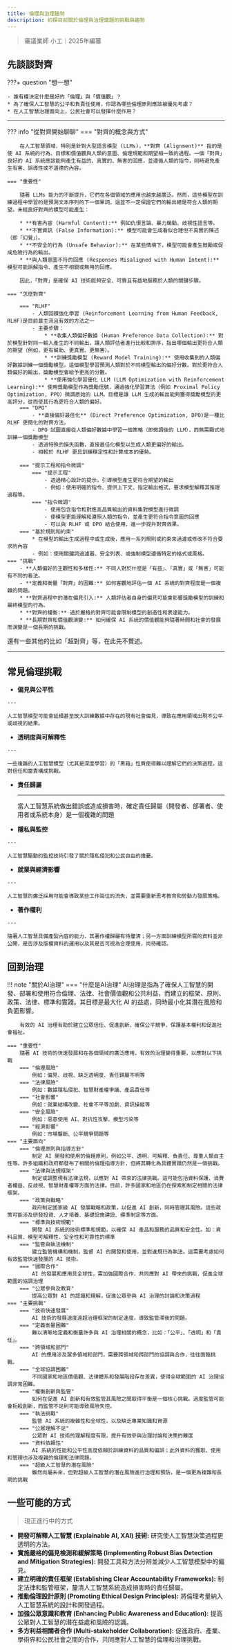 ```yaml
---
title: 倫理與治理趨勢
description: 初探目前關於倫理與治理議題的挑戰與趨勢
---
```


> 審議業師 小工｜2025年編纂

## 先談談對齊

???+ question "想一想"

	- 誰有權決定什麼是好的「倫理」與「價值觀」？
	* 為了確保人工智慧的公平和負責任使用，你認為哪些倫理原則應該被優先考慮？
	* 在人工智慧治理面向上，公民社會可以發揮什麼作用？



---

??? info "從對齊開始聊聊"
	=== "對齊的概念與方式"

		在人工智慧領域，特別是針對大型語言模型 (LLMs)，**對齊 (Alignment)** 指的是使 AI 系統的行為、目標和價值觀與人類的意圖、倫理規範和期望相一致的過程。一個「對齊」良好的 AI 系統應該能夠產生有益的、真實的、無害的回應，並遵循人類的指令，同時避免產生有害、誤導性或不道德的內容。

	=== "重要性"

		隨著 LLMs 能力的不斷提升，它們在各個領域的應用也越來越廣泛。然而，這些模型在訓練過程中學習的是預測文本序列的下一個單詞，這並不一定保證它們的輸出總是符合人類的期望。未經良好對齊的模型可能產生：

		* **有害內容 (Harmful Content):** 例如仇恨言論、暴力煽動、歧視性語言等。
		* **不實資訊 (False Information):** 模型可能會生成看似合理但不真實的陳述（即「幻覺」）。
		* **不安全的行為 (Unsafe Behavior):** 在某些情境下，模型可能會產生鼓勵或促成危險行為的輸出。
		* **與人類意圖不符的回應 (Responses Misaligned with Human Intent):** 模型可能誤解指令、產生不相關或無用的回應。

		因此，「對齊」是確保 AI 技術能夠安全、可靠且有益地服務於人類的關鍵步驟。

	=== "怎麼對齊"

		=== "RLHF"
			- 人類回饋強化學習 (Reinforcement Learning from Human Feedback, RLHF)是目前最主流且有效的方法之一
			- 主要步驟：
	    		* **收集人類偏好數據 (Human Preference Data Collection):** 對於模型針對同一輸入產生的不同輸出，讓人類評估者進行比較和排序，指出哪個輸出更符合人類的期望（例如，更有幫助、更真實、更無害）。
	    		* **訓練獎勵模型 (Reward Model Training):** 使用收集到的人類偏好數據訓練一個獎勵模型。這個模型學習預測人類對於不同模型輸出的偏好分數。對於更符合人類偏好的輸出，獎勵模型會給予更高的分數。
	    		* **使用強化學習優化 LLM (LLM Optimization with Reinforcement Learning):** 使用獎勵模型作為獎勵信號，通過強化學習算法（例如 Proximal Policy Optimization, PPO）微調原始的 LLM。目標是讓 LLM 生成的輸出能夠獲得獎勵模型的更高評分，從而使其行為更符合人類的偏好。
		=== "DPO"
			- **直接偏好最佳化** (Direct Preference Optimization, DPO)是一種比 RLHF 更簡化的對齊方法。
			- DPO 試圖直接從人類偏好數據中學習一個策略（即微調後的 LLM），而無需顯式地訓練一個獎勵模型
			- 透過特殊的損失函數，直接最佳化模型以生成人類更偏好的輸出。
			- 相較於 RLHF 更具訓練穩定性和計算成本的優勢。

		=== "提示工程和指令微調"
			=== "提示工程"
	    		- 透過精心設計的提示，引導模型產生更符合期望的輸出
	    		- 例如：使用明確的指令、提供上下文、指定輸出格式、要求模型解釋其推理過程等。
			=== "指令微調"
				- 使用包含指令和對應高品質輸出的資料集對模型進行微調
				- 使模型更能理解和遵照人類的指令，並產生更符合指令意圖的回應
				- 可以與 RLHF 或 DPO 結合使用，進一步提升對齊效果。
		=== "基於規則和約束"
	    	* 在模型的輸出生成過程中或生成後，應用一系列規則或約束來過濾或修改不符合要求的內容
	    	- 例如：使用關鍵詞過濾器、安全列表、或強制模型遵循特定的格式或風格。
	=== "挑戰"
		- **人類偏好的主觀性和多樣性:** 不同人對於什麼是「有益」、「真實」或「無害」可能有不同的看法。
		- **定義和衡量「對齊」的困難:** 如何客觀地評估一個 AI 系統的對齊程度是一個複雜的問題。
		* **對齊過程中的潛在偏見引入:** 人類評估者自身的偏見可能會影響獎勵模型的訓練和最終模型的行為。
		* **對齊的權衡:** 過於嚴格的對齊可能會限制模型的創造性和表達能力。
		* **長期對齊和價值觀演變:** 如何確保 AI 系統的價值觀能夠隨著時間和社會的發展而演變是一個長期的挑戰。

還有一些其他的比如「超對齊」等，在此先不贅述。

---

## 常見倫理挑戰

<div class="grid cards" markdown>

-    __偏見與公平性__

    ---

    人工智慧模型可能會延續甚至放大訓練數據中存在的現有社會偏見，導致在應用領域出現不公平或歧視的結果。


-    __透明度與可解釋性__

    ---

    一些複雜的人工智慧模型（尤其是深度學習）的「黑箱」性質使得難以理解它們的決策過程，這對信任和當責構成挑戰。

-   __責任歸屬__

    ---

    當人工智慧系統做出錯誤或造成損害時，確定責任歸屬（開發者、部署者、使用者或系統本身）是一個複雜的問題


-    __隱私與監控__

    ---

    人工智慧驅動的監控技術引發了關於隱私侵犯和公民自由的擔憂。

-    __就業與經濟影響__

    ---

    人工智慧的廣泛採用可能會導致某些工作崗位的流失，並需要重新思考教育和勞動力發展策略。

-    __著作權利__

    ---

    隨著人工智慧具備產製內容的能力，其著作權歸屬有待釐清；另一方面訓練模型所需的資料並非公開，是否涉及版權資料的運用以及其是否可視為合理使用，尚待確認。



</div>

## 回到治理

!!! note "關於AI治理"
	=== "什麼是AI治理"
		AI治理是指為了確保人工智慧的開發、部署和使用符合倫理、法律、社會價值觀和公共利益，而建立的框架、原則、政策、法律、標準和實踐。其目標是最大化 AI 的益處，同時最小化其潛在風險和負面影響。

		有效的 AI 治理有助於建立公眾信任、促進創新、確保公平競爭、保護基本權利和促進社會福祉。

	=== "重要性"
		隨著 AI 技術的快速發展和在各個領域的廣泛應用，有效的治理變得重要，以應對以下挑戰
		=== "倫理風險"
			例如：偏見、歧視、缺乏透明度、責任歸屬不明等
		=== "法律風險"
			例如：數據隱私侵犯、智慧財產權爭議、產品責任等
		=== "社會影響"
			例如：就業結構改變、社會不平等加劇、資訊操縱等
		=== "安全風險"
			例如：惡意使用 AI、對抗性攻擊、模型污染等
		=== "經濟影響"
			例如：市場壟斷、公平競爭問題等
	=== "主要面向"
		=== "倫理原則與指導方針"
			制定 AI 開發和使用的倫理原則，例如公平、透明、可解釋、負責任、尊重人類自主性等。許多組織和政府都發布了相關的倫理指導方針，但將其轉化為具體實踐仍然是一個挑戰。
		=== "法律與法規框架"
			制定或調整現有法律法規，以應對 AI 帶來的法律挑戰。這可能包括資料保護、消費者權益、反歧視、智慧財產權等方面的法律。目前，許多國家和地區仍在探索和制定相關的法律框架。
		=== "政策與戰略"
			政府制定國家級 AI 發展戰略和政策，以促進 AI 創新，同時管理其風險。這些政策可能涉及研發投資、人才培養、基礎設施建設、標準制定等方面。
		=== "標準與技術規範"
			開發 AI 系統的技術標準和規範，以確保 AI 產品和服務的品質和安全性。如：資料品質、模型可解釋性、安全性和可靠性的標準
		=== "監管與執法機制"
			建立監管機構和機制，監督 AI 的開發和使用，並對違規行為執法。這需要考慮如何有效監管快速發展的 AI 技術。
		=== "國際合作"
			AI 的發展和應用具全球性，需加強國際合作，共同應對 AI 帶來的挑戰，促進全球範圍的協調治理
		=== "公眾參與及教育"
			提高公眾對 AI 的認識和理解，促進公眾參與 AI 治理的討論和決策過程
	=== "主要挑戰"
		=== "技術快速發展"
			AI 技術的發展速度遠超治理框架的制定速度，導致監管滯後的問題。
		=== "定義衡量困難"
			難以清晰地定義和衡量許多與 AI 治理相關的概念，比如：「公平」、「透明」和「責任」。
		=== "跨領域和部門"
			AI 的應用涉及眾多領域和部門，需要跨領域和跨部門的協調與合作，往往面臨挑戰。
		=== "全球協調困難"
			不同國家和地區價值觀、法律體系和發展階段存在差異，使得全球範圍的 AI 治理協調非常困難。
		=== "權衡創新與監管"
			如何在促進 AI 創新和有效監管其風險之間取得平衡是一個核心挑戰。過度監管可能會扼殺創新，而監管不足則可能導致風險失控。
		=== "執法挑戰"
			監管 AI 系統的複雜性和全球性，以及缺乏專業知識和資源
		=== "公眾理解不足"
			公眾對 AI 技術的理解程度有限，提升有效參與治理討論和決策的難度
		=== "資料依賴性"
			AI 系統的性能和公平性高度依賴於訓練資料的品質和偏誤；此外資料的獲取、使用和管理也涉及複雜的倫理和法律問題。
		=== "超級人工智慧的潛在風險"
			雖然尚屬未來，但對超級人工智慧的潛在風險進行治理和預防，是一個更為複雜和長期的挑戰

## 一些可能的方式

> 現正進行中的方式

* **開發可解釋人工智慧 (Explainable AI, XAI) 技術:** 研究使人工智慧決策過程更透明的方法。
* **實施嚴格的偏見檢測和緩解策略 (Implementing Robust Bias Detection and Mitigation Strategies):** 開發工具和方法分辨並減少人工智慧模型中的偏見。
* **建立明確的責任框架 (Establishing Clear Accountability Frameworks):** 制定法律和監管框架，釐清人工智慧系統造成損害時的責任歸屬。
* **推動倫理設計原則 (Promoting Ethical Design Principles):** 將倫理考量納入人工智慧系統的設計和開發過程。
* **加強公眾意識和教育 (Enhancing Public Awareness and Education):** 提高公眾對人工智慧的潛在益處和風險的認識。
* **多方利益相關者合作 (Multi-stakeholder Collaboration):** 促進政府、產業、學術界和公民社會之間的合作，共同應對人工智慧的倫理和治理挑戰。


